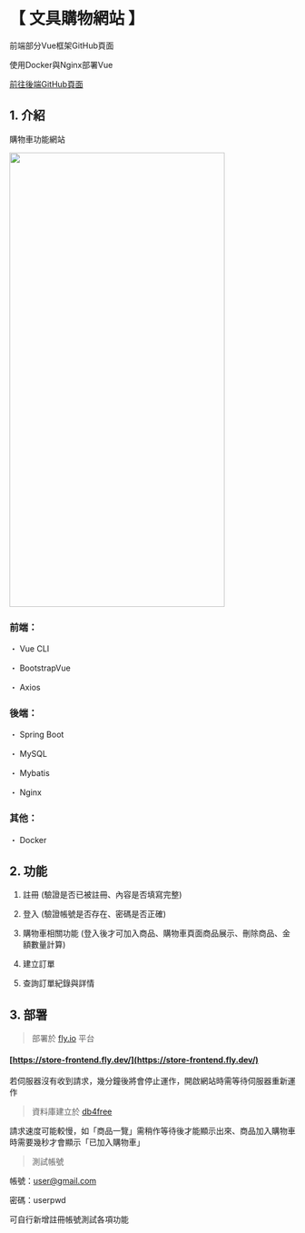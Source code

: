 # 【 文具購物網站 】

前端部分Vue框架GitHub頁面

使用Docker與Nginx部署Vue

[前往後端GitHub頁面](https://github.com/gsbka7/store-backend)

## 1. 介紹

購物車功能網站

<img width="379" height="800" src="https://github.com/teikunsha/store_spring_boot/blob/master/img-readme/store-spring-boot.png"/>

### 前端：

・ Vue CLI

・ BootstrapVue

・ Axios

### 後端：

・ Spring Boot

・ MySQL

・ Mybatis

・ Nginx

### 其他：

・ Docker

## 2. 功能

1. 註冊 (驗證是否已被註冊、內容是否填寫完整)

2. 登入 (驗證帳號是否存在、密碼是否正確)

3. 購物車相關功能 (登入後才可加入商品、購物車頁面商品展示、刪除商品、金額數量計算)

4. 建立訂單

5. 查詢訂單紀錄與詳情

## 3. 部署

> 部署於 [fly.io](https://fly.io/) 平台

#### [https://store-frontend.fly.dev/](https://store-frontend.fly.dev/)

若伺服器沒有收到請求，幾分鐘後將會停止運作，開啟網站時需等待伺服器重新運作

> 資料庫建立於 [db4free](https://www.db4free.net/)

請求速度可能較慢，如「商品一覽」需稍作等待後才能顯示出來、商品加入購物車時需要幾秒才會顯示「已加入購物車」

> 測試帳號

帳號：user@gmail.com

密碼：userpwd

可自行新增註冊帳號測試各項功能
